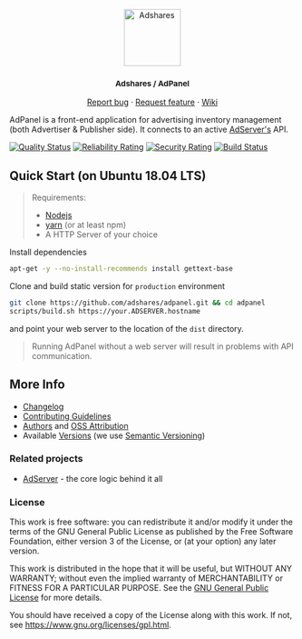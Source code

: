 <p align="center">
    <a href="https://adshares.net/" title="Adshares sp. z o.o." target="_blank">
        <img src="https://adshares.net/logos/ads.svg" alt="Adshares" width="100" height="100">
    </a>
</p>
<h3 align="center"><small>Adshares / AdPanel</small></h3>
<p align="center">
    <a href="https://github.com/adshares/adpanel/issues/new?template=bug_report.md&labels=Bug">Report bug</a>
    ·
    <a href="https://github.com/adshares/adpanel/issues/new?template=feature_request.md&labels=New%20Feature">Request feature</a>
    ·
    <a href="https://github.com/adshares/adpanel/wiki">Wiki</a>
</p>


AdPanel is a front-end application for advertising inventory management (both Advertiser & Publisher side).
It connects to an active [AdServer's](https://github.com/adshares/adserver) API.

[![Quality Status](https://sonarcloud.io/api/project_badges/measure?project=adshares-adpanel&metric=alert_status)](https://sonarcloud.io/dashboard?id=adshares-adpanel)
[![Reliability Rating](https://sonarcloud.io/api/project_badges/measure?project=adshares-adpanel&metric=reliability_rating)](https://sonarcloud.io/dashboard?id=adshares-adpanel)
[![Security Rating](https://sonarcloud.io/api/project_badges/measure?project=adshares-adpanel&metric=security_rating)](https://sonarcloud.io/dashboard?id=adshares-adpanel)
[![Build Status](https://app.travis-ci.com/adshares/adpanel.svg?branch=master)](https://app.travis-ci.com/github/adshares/adpanel)

## Quick Start (on Ubuntu 18.04 LTS)

> Requirements:
> - [Nodejs](https://nodejs.org/en/) 
> - [yarn](https://yarnpkg.com/en/) (or at least npm)
> - A HTTP Server of your choice

Install dependencies
```bash
apt-get -y --no-install-recommends install gettext-base
```

Clone and build static version for `production` environment
```bash
git clone https://github.com/adshares/adpanel.git && cd adpanel
scripts/build.sh https://your.ADSERVER.hostname
```
and point your web server to the location of the `dist` directory.
> Running AdPanel without a web server will result in problems with API communication.

## More Info

- [Changelog](CHANGELOG.md)
- [Contributing Guidelines](docs/CONTRIBUTING.md)
- [Authors](https://github.com/adshares/adpanel/contributors) and [OSS Attribution](https://github.com/adshares/adpanel/oss-attribution/attribution.txt)
- Available [Versions](https://github.com/adshares/adpanel/tags) (we use [Semantic Versioning](http://semver.org/))

### Related projects

- [AdServer](https://github.com/adshares/adserver) - the core logic behind it all

### License

This work is free software: you can redistribute it and/or modify
it under the terms of the GNU General Public License as published by
the Free Software Foundation, either version 3 of the License, or
(at your option) any later version.

This work is distributed in the hope that it will be useful,
but WITHOUT ANY WARRANTY; without even the implied warranty of
MERCHANTABILITY or FITNESS FOR A PARTICULAR PURPOSE. See the
[GNU General Public License](LICENSE) for more details.

You should have received a copy of the License along with this work.
If not, see <https://www.gnu.org/licenses/gpl.html>.
